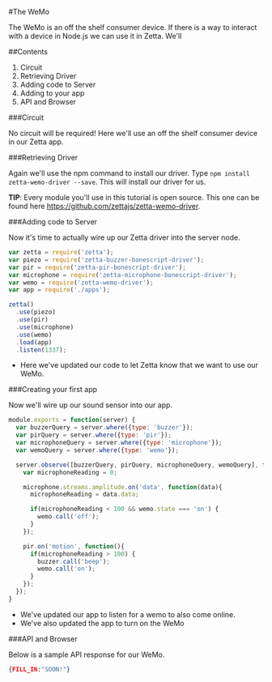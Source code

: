 #The WeMo

The WeMo is an off the shelf consumer device. If there is a way to interact with a device in Node.js we can use it in Zetta. We'll


##Contents

1. Circuit
2. Retrieving Driver
3. Adding code to Server
4. Adding to your app
5. API and Browser

###Circuit

No circuit will be required! Here we'll use an off the shelf consumer device in our Zetta app.

###Retrieving Driver

Again we'll use the npm command to install our driver. Type `npm install zetta-wemo-driver --save`. This will install our driver for us.

**TIP**: Every module you'll use in this tutorial is open source. This one can be found here https://github.com/zettajs/zetta-wemo-driver.

###Adding code to Server

Now it's time to actually wire up our Zetta driver into the server node.

```javascript
var zetta = require('zetta');
var piezo = require('zetta-buzzer-bonescript-driver');
var pir = require('zetta-pir-bonescript-driver');
var microphone = require('zetta-microphone-bonescript-driver');
var wemo = require('zetta-wemo-driver');
var app = require('./apps');

zetta()
  .use(piezo)
  .use(pir)
  .use(microphone)
  .use(wemo)
  .load(app)
  .listen(1337);
```

* Here we've updated our code to let Zetta know that we want to use our WeMo.

###Creating your first app

Now we'll wire up our sound sensor into our app.

```javascript
module.exports = function(server) {
  var buzzerQuery = server.where({type: 'buzzer'});
  var pirQuery = server.where({type: 'pir'});
  var microphoneQuery = server.where({type: 'microphone'});
  var wemoQuery = server.where({type: 'wemo'});

  server.observe([buzzerQuery, pirQuery, microphoneQuery, wemoQuery], function(buzzer, pir, microphone, wemo){
    var microphoneReading = 0;

    microphone.streams.amplitude.on('data', function(data){
      microphoneReading = data.data;

      if(microphoneReading < 100 && wemo.state === 'on') {
        wemo.call('off');
      }
    });

    pir.on('motion', function(){
      if(microphoneReading > 100) {
        buzzer.call('beep');
        wemo.call('on');
      }
    });
  });
}
```

* We've updated our app to listen for a wemo to also come online.
* We've also updated the app to turn on the WeMo

###API and Browser

Below is a sample API response for our WeMo.

```json
{FILL_IN:"SOON!"}
```
